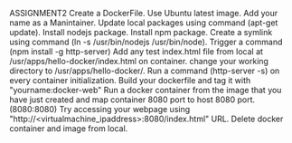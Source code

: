 ASSIGNMENT2
Create a DockerFile.
    Use Ubuntu latest image.
    Add your name as a Manintainer.
    Update local packages using command (apt-get update).
    Install nodejs package.
    Install npm package.
    Create a symlink using command (ln -s /usr/bin/nodejs /usr/bin/node).
    Trigger a command (npm install -g http-server)
    Add any test index.html file from local at /usr/apps/hello-docker/index.html on container.
    change your working directory to /usr/apps/hello-docker/.
    Run a command (http-server -s) on every container initialization.
    Build your dockerfile and tag it with "yourname:docker-web"
    Run a docker container from the image that you have just created and map container 8080 port to host 8080 port.(8080:8080)
    Try accessing your webpage using "http://<virtualmachine_ipaddress>:8080/index.html" URL.
    Delete docker container and image from local.

